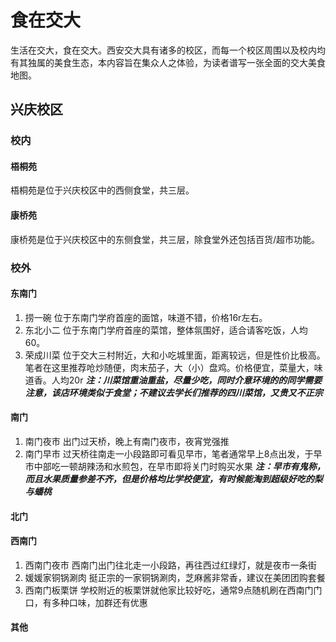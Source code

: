 # 食在交大

生活在交大，食在交大。西安交大具有诸多的校区，而每一个校区周围以及校内均有其独属的美食生态，本内容旨在集众人之体验，为读者谱写一张全面的交大美食地图。

## 兴庆校区

### 校内

#### 梧桐苑

梧桐苑是位于兴庆校区中的西侧食堂，共三层。

#### 康桥苑

康桥苑是位于兴庆校区中的东侧食堂，共三层，除食堂外还包括百货/超市功能。

### 校外

#### 东南门  
1. 捞一碗 位于东南门学府首座的面馆，味道不错，价格16r左右。
2. 东北小二 位于东南门学府首座的菜馆，整体氛围好，适合请客吃饭，人均60。
3. 荣成川菜 位于交大三村附近，大和小吃城里面，距离较远，但是性价比极高。笔者在这里推荐呛炒随便，肉末茄子，大（小）盘鸡。价格便宜，菜量大，味道香。人均20r ***注：川菜馆重油重盐，尽量少吃，同时介意环境的的同学需要注意，该店环境类似于食堂；不建议去学长们推荐的四川菜馆，又贵又不正宗***

#### 南门

1. 南门夜市 出门过天桥，晚上有南门夜市，夜宵党强推
2. 南门早市 过天桥往南走一小段路即可看见早市，笔者通常早上8点出发，于早市中部吃一顿胡辣汤和水煎包，在早市即将关门时购买水果 ***注：早市有鬼称，而且水果质量参差不齐，但是价格均比学校便宜，有时候能淘到超级好吃的梨与蟠桃***
#### 北门

#### 西南门

1. 西南门夜市 西南门出门往北走一小段路，再往西过红绿灯，就是夜市一条街
2. 媛媛家铜锅涮肉 挺正宗的一家铜锅涮肉，芝麻酱非常香，建议在美团团购套餐
3. 西南门板栗饼 学校附近的板栗饼就他家比较好吃，通常9点随机刷在西南门门口，有多种口味，加群还有优惠
#### 其他

